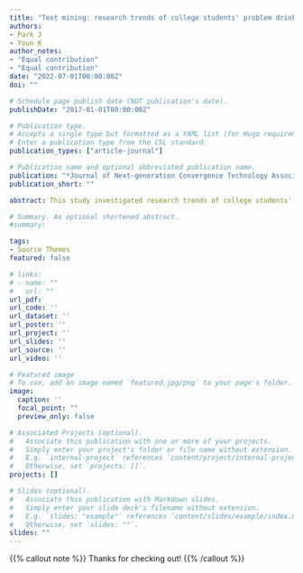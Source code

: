 ```yaml
---
title: "Text mining: research trends of college students' problem drinking"
authors:
- Park J
- Youn K
author_notes:
- "Equal contribution"
- "Equal contribution"
date: "2022-07-01T00:00:00Z"
doi: ""

# Schedule page publish date (NOT publication's date).
publishDate: "2017-01-01T00:00:00Z"

# Publication type.
# Accepts a single type but formatted as a YAML list (for Hugo requirements).
# Enter a publication type from the CSL standard.
publication_types: ["article-journal"]

# Publication name and optional abbreviated publication name.
publication: "*Journal of Next-generation Convergence Technology Association, 44*(6), 819-840, https://doi.org/10.33097/JNCTA.2022.06.06.1127"
publication_short: ""

abstract: This study investigated research trends of college students' problem drinking by using text mining. 100 research papers from 2000 to 2021 were collected with the keyword of "college students' problem drinking" from RISS. We aimed to provide preliminary data on college students' problem drinking by identifying latent meaning and patterns of research articles. Results 140 words were selected for the analysis through preprocessing and stemming from the 100 scholarly literature titles, keywords, and abstracts in Korean and English. The most frequent keyword was 'problem drinking,' and 'college,' 'college students,' 'influence,' 'alcohol,' 'interpersonal relationship,' 'depression,' etc., were in the following order. TF-IDF indicated 'drinking motivation,' 'self-efficacy,' 'depression,' 'college life,' 'stress,' 'personality,' 'psychsocial,' 'violence,' etc. Topic modeling implied that 'topic 1' was the leading topic out of 8 categories. Finally, we propose future directions based on the results.

# Summary. An optional shortened abstract.
#summary:

tags:
- Source Themes
featured: false

# links:
# - name: ""
#   url: ""
url_pdf: 
url_code: ''
url_dataset: ''
url_poster: ''
url_project: ''
url_slides: ''
url_source: ''
url_video: ''

# Featured image
# To use, add an image named `featured.jpg/png` to your page's folder. 
image:
  caption: ''
  focal_point: ""
  preview_only: false

# Associated Projects (optional).
#   Associate this publication with one or more of your projects.
#   Simply enter your project's folder or file name without extension.
#   E.g. `internal-project` references `content/project/internal-project/index.md`.
#   Otherwise, set `projects: []`.
projects: []

# Slides (optional).
#   Associate this publication with Markdown slides.
#   Simply enter your slide deck's filename without extension.
#   E.g. `slides: "example"` references `content/slides/example/index.md`.
#   Otherwise, set `slides: ""`.
slides: ""
---
```


{{% callout note %}}
Thanks for checking out!
{{% /callout %}}

